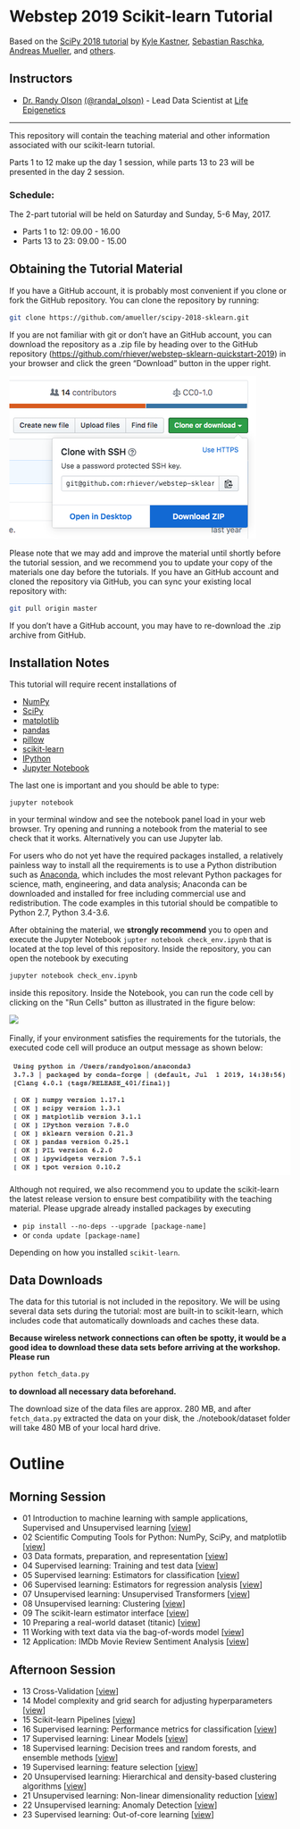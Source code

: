 Webstep 2019 Scikit-learn Tutorial
================================

Based on the [SciPy 2018 tutorial](https://github.com/amueller/scipy-2018-sklearn) by [Kyle Kastner](https://kastnerkyle.github.io/), [Sebastian Raschka](http://sebastianraschka.com), [Andreas Mueller](http://amueller.github.io), and [others](https://github.com/amueller/scipy-2018-sklearn/graphs/contributors).

Instructors
-----------

- [Dr. Randy Olson](http://randalolson.com)  [(@randal_olson)](https://twitter.com/randal_olson) - Lead Data Scientist at [Life Epigenetics](http://lifeegx.com)

---


This repository will contain the teaching material and other information associated with our scikit-learn tutorial.

Parts 1 to 12 make up the day 1 session, while
parts 13 to 23 will be presented in the day 2 session.

### Schedule:

The 2-part tutorial will be held on Saturday and Sunday, 5-6 May, 2017.

- Parts 1 to 12: 09.00 - 16.00
- Parts 13 to 23: 09.00 - 15.00



Obtaining the Tutorial Material
--------------------------------


If you have a GitHub account, it is probably most convenient if you clone or
fork the GitHub repository. You can clone the repository by running:

```bash
git clone https://github.com/amueller/scipy-2018-sklearn.git
```

 If you are not familiar with git or don’t have an
GitHub account, you can download the repository as a .zip file by heading over
to the GitHub repository (https://github.com/rhiever/webstep-sklearn-quickstart-2019) in
your browser and click the green “Download” button in the upper right.

![](images/download-repo.png)

Please note that we may add and improve the material until shortly before the
tutorial session, and we recommend you to update your copy of the materials one
day before the tutorials. If you have an GitHub account and cloned the
repository via GitHub, you can sync your existing local repository with:

```bash
git pull origin master
```

If you don’t have a GitHub account, you may have to re-download the .zip
archive from GitHub.


Installation Notes
------------------

This tutorial will require recent installations of

- [NumPy](http://www.numpy.org)
- [SciPy](http://www.scipy.org)
- [matplotlib](http://matplotlib.org)
- [pandas](http://pandas.pydata.org)
- [pillow](https://python-pillow.org)
- [scikit-learn](http://scikit-learn.org/stable/)
- [IPython](http://ipython.readthedocs.org/en/stable/)
- [Jupyter Notebook](http://jupyter.org)


The last one is important and you should be able to type:

    jupyter notebook

in your terminal window and see the notebook panel load in your web browser.
Try opening and running a notebook from the material to see check that it works. Alternatively you can use Jupyter lab.

For users who do not yet have the required packages installed, a relatively
painless way to install all the requirements is to use a Python distribution
such as [Anaconda](https://www.anaconda.com/download/ "Anaconda"), which includes
the most relevant Python packages for science, math, engineering, and
data analysis; Anaconda can be downloaded and installed for free
including commercial use and redistribution.
The code examples in this tutorial should be compatible to Python 2.7,
Python 3.4-3.6.

After obtaining the material, we **strongly recommend** you to open and execute
the Jupyter Notebook `jupter notebook check_env.ipynb` that is located at the
top level of this repository. Inside the repository, you can open the notebook
by executing

```bash
jupyter notebook check_env.ipynb
```

inside this repository. Inside the Notebook, you can run the code cell by
clicking on the "Run Cells" button as illustrated in the figure below:

![](images/check_env-1.png)


Finally, if your environment satisfies the requirements for the tutorials, the
executed code cell will produce an output message as shown below:

![](images/check_env-2.png)

Although not required, we also recommend you to update the scikit-learn the latest release version to ensure best compatibility with the teaching material. Please upgrade already installed packages by executing

- `pip install --no-deps --upgrade [package-name]`  
- or `conda update [package-name]`

Depending on how you installed ``scikit-learn``.


Data Downloads
--------------

The data for this tutorial is not included in the repository.  We will be
using several data sets during the tutorial: most are built-in to
scikit-learn, which
includes code that automatically downloads and caches these
data.

**Because wireless network connections can often be spotty, it would be a good idea to download these
data sets before arriving at the workshop.
Please run**
```bash
python fetch_data.py
```
**to download all necessary data beforehand.**

The download size of the data files are approx. 280 MB, and after `fetch_data.py`
extracted the data on your disk, the ./notebook/dataset folder will take 480 MB
of your local hard drive.


Outline
=======

Morning Session
---------------

- 01 Introduction to machine learning with sample applications, Supervised and Unsupervised learning [[view](notebooks/01.Introduction_to_Machine_Learning.ipynb)]
- 02 Scientific Computing Tools for Python: NumPy, SciPy, and matplotlib [[view](notebooks/02.Scientific_Computing_Tools_in_Python.ipynb)]
- 03 Data formats, preparation, and representation [[view](notebooks/03.Data_Representation_for_Machine_Learning.ipynb)]
- 04 Supervised learning: Training and test data [[view](notebooks/04.Training_and_Testing_Data.ipynb)]
- 05 Supervised learning: Estimators for classification [[view](notebooks/05.Supervised_Learning-Classification.ipynb)]
- 06 Supervised learning: Estimators for regression analysis [[view](notebooks/06.Supervised_Learning-Regression.ipynb)]
- 07 Unsupervised learning: Unsupervised Transformers [[view](notebooks/07.Unsupervised_Learning-Transformations_and_Dimensionality_Reduction.ipynb)]
- 08 Unsupervised learning: Clustering [[view](notebooks/08.Unsupervised_Learning-Clustering.ipynb)]
- 09 The scikit-learn estimator interface [[view](notebooks/09.Review_of_Scikit-learn_API.ipynb)]
- 10 Preparing a real-world dataset (titanic) [[view](notebooks/10.Case_Study-Titanic_Survival.ipynb)]
- 11 Working with text data via the bag-of-words model [[view](notebooks/11.Text_Feature_Extraction.ipynb)]
- 12 Application: IMDb Movie Review Sentiment Analysis [[view](notebooks/12.Case_Study-SMS_Spam_Detection.ipynb)]

Afternoon Session
-----------------

- 13 Cross-Validation [[view](notebooks/13.Cross_Validation.ipynb)]
- 14 Model complexity and grid search for adjusting hyperparameters [[view](notebooks/14.Model_Complexity_and_GridSearchCV.ipynb)]
- 15 Scikit-learn Pipelines [[view](notebooks/15.Pipelining_Estimators.ipynb)]
- 16 Supervised learning: Performance metrics for classification [[view](notebooks/16.Performance_metrics_and_Model_Evaluation.ipynb)]
- 17 Supervised learning: Linear Models [[view](notebooks/17.In_Depth-Linear_Models.ipynb)]
- 18 Supervised learning: Decision trees and random forests, and ensemble methods [[view](notebooks/18.In_Depth-Trees_and_Forests.ipynb)]
- 19 Supervised learning: feature selection [[view](notebooks/19.Feature_Selection.ipynb)]
- 20 Unsupervised learning: Hierarchical and density-based clustering algorithms [[view](notebooks/20.Unsupervised_learning-Hierarchical_and_density-based_clustering_algorithms.ipynb)]
- 21 Unsupervised learning: Non-linear dimensionality reduction [[view](notebooks/21.Unsupervised_learning-Non-linear_dimensionality_reduction.ipynb)]
- 22 Unsupervised learning: Anomaly Detection [[view](notebooks/22.Unsupervised_learning-anomaly_detection.ipynb)]
- 23 Supervised learning: Out-of-core learning [[view](notebooks/23.Out-of-core_Learning_Large_Scale_Text_Classification.ipynb)]
